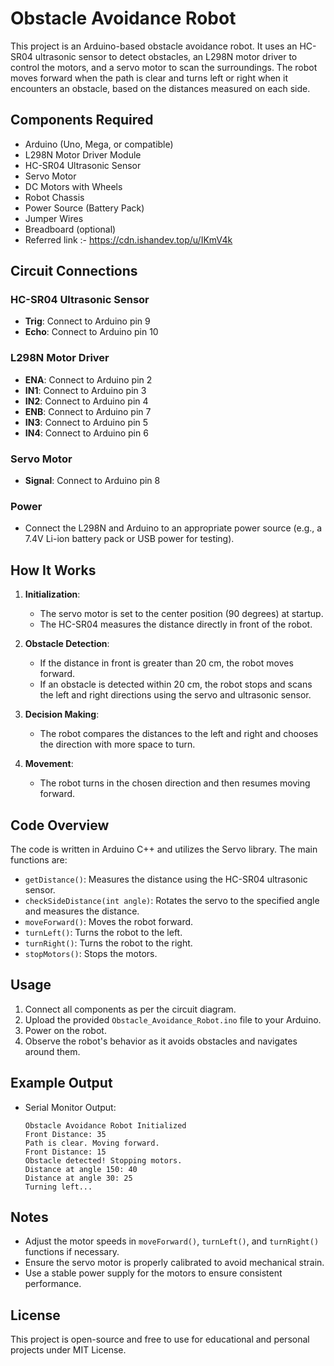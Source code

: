 # Obstacle Avoidance Robot

This project is an Arduino-based obstacle avoidance robot. It uses an HC-SR04 ultrasonic sensor to detect obstacles, an L298N motor driver to control the motors, and a servo motor to scan the surroundings. The robot moves forward when the path is clear and turns left or right when it encounters an obstacle, based on the distances measured on each side.

## Components Required

- Arduino (Uno, Mega, or compatible)
- L298N Motor Driver Module
- HC-SR04 Ultrasonic Sensor
- Servo Motor
- DC Motors with Wheels
- Robot Chassis
- Power Source (Battery Pack)
- Jumper Wires
- Breadboard (optional)
- Referred link :- https://cdn.ishandev.top/u/IKmV4k
## Circuit Connections

### HC-SR04 Ultrasonic Sensor
- **Trig**: Connect to Arduino pin 9
- **Echo**: Connect to Arduino pin 10

### L298N Motor Driver
- **ENA**: Connect to Arduino pin 2
- **IN1**: Connect to Arduino pin 3
- **IN2**: Connect to Arduino pin 4
- **ENB**: Connect to Arduino pin 7
- **IN3**: Connect to Arduino pin 5
- **IN4**: Connect to Arduino pin 6

### Servo Motor
- **Signal**: Connect to Arduino pin 8

### Power
- Connect the L298N and Arduino to an appropriate power source (e.g., a 7.4V Li-ion battery pack or USB power for testing).

## How It Works

1. **Initialization**:
   - The servo motor is set to the center position (90 degrees) at startup.
   - The HC-SR04 measures the distance directly in front of the robot.

2. **Obstacle Detection**:
   - If the distance in front is greater than 20 cm, the robot moves forward.
   - If an obstacle is detected within 20 cm, the robot stops and scans the left and right directions using the servo and ultrasonic sensor.

3. **Decision Making**:
   - The robot compares the distances to the left and right and chooses the direction with more space to turn.

4. **Movement**:
   - The robot turns in the chosen direction and then resumes moving forward.

## Code Overview

The code is written in Arduino C++ and utilizes the Servo library. The main functions are:

- `getDistance()`: Measures the distance using the HC-SR04 ultrasonic sensor.
- `checkSideDistance(int angle)`: Rotates the servo to the specified angle and measures the distance.
- `moveForward()`: Moves the robot forward.
- `turnLeft()`: Turns the robot to the left.
- `turnRight()`: Turns the robot to the right.
- `stopMotors()`: Stops the motors.

## Usage

1. Connect all components as per the circuit diagram.
2. Upload the provided `Obstacle_Avoidance_Robot.ino` file to your Arduino.
3. Power on the robot.
4. Observe the robot's behavior as it avoids obstacles and navigates around them.

## Example Output

- Serial Monitor Output:
  ```
  Obstacle Avoidance Robot Initialized
  Front Distance: 35
  Path is clear. Moving forward.
  Front Distance: 15
  Obstacle detected! Stopping motors.
  Distance at angle 150: 40
  Distance at angle 30: 25
  Turning left...
  ```

## Notes

- Adjust the motor speeds in `moveForward()`, `turnLeft()`, and `turnRight()` functions if necessary.
- Ensure the servo motor is properly calibrated to avoid mechanical strain.
- Use a stable power supply for the motors to ensure consistent performance.

## License
This project is open-source and free to use for educational and personal projects under MIT License.
